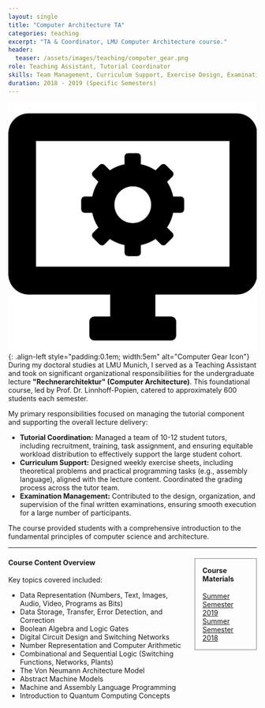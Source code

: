 ```yaml
---
layout: single
title: "Computer Architecture TA"
categories: teaching
excerpt: "TA & Coordinator, LMU Computer Architecture course."
header:
  teaser: /assets/images/teaching/computer_gear.png
role: Teaching Assistant, Tutorial Coordinator
skills: Team Management, Curriculum Support, Exercise Design, Examination Coordination, Large-Scale Course Organization
duration: 2018 - 2019 (Specific Semesters)
---
```


![Computer Gear Icon](/assets/images/teaching/computer_gear.png){: .align-left style="padding:0.1em; width:5em" alt="Computer Gear Icon"}
During my doctoral studies at LMU Munich, I served as a Teaching Assistant and took on significant organizational responsibilities for the undergraduate lecture **"Rechnerarchitektur" (Computer Architecture)**. This foundational course, led by Prof. Dr. Linnhoff-Popien, catered to approximately 600 students each semester.

My primary responsibilities focused on managing the tutorial component and supporting the overall lecture delivery:

*   **Tutorial Coordination:** Managed a team of 10-12 student tutors, including recruitment, training, task assignment, and ensuring equitable workload distribution to effectively support the large student cohort.
*   **Curriculum Support:** Designed weekly exercise sheets, including theoretical problems and practical programming tasks (e.g., assembly language), aligned with the lecture content. Coordinated the grading process across the tutor team.
*   **Examination Management:** Contributed to the design, organization, and supervision of the final written examinations, ensuring smooth execution for a large number of participants.

The course provided students with a comprehensive introduction to the fundamental principles of computer science and architecture.

---

<div class="container" style="margin-top: 1.5em;">
  <div class="sidebar" style="float: right; width: 25%; border: 0.5px grey solid; padding: 15px; margin-left: 15px; box-sizing: border-box;">
  <h4 style="margin-top: 0;">Course Materials</h4>
  <ul style="list-style: none; padding-left: 0; margin-bottom: 0;">
    <li><a href="https://www.mobile.ifi.lmu.de/lehrveranstaltungen/rechnerarchitektur-sose19/" target="_blank" rel="noopener noreferrer">Summer Semester 2019</a></li>
    <li><a href="https://www.mobile.ifi.lmu.de/lehrveranstaltungen/rechnerarchitektur-sose18/" target="_blank" rel="noopener noreferrer">Summer Semester 2018</a></li>
  </ul>
  </div>
  <div class="main-content" style="float: left; width: calc(75% - 15px); box-sizing: border-box;">
  <h4 style="margin-top: 0;">Course Content Overview</h4>
  Key topics covered included:
  <ul>
    <li>Data Representation (Numbers, Text, Images, Audio, Video, Programs as Bits)</li>
    <li>Data Storage, Transfer, Error Detection, and Correction</li>
    <li>Boolean Algebra and Logic Gates</li>
    <li>Digital Circuit Design and Switching Networks</li>
    <li>Number Representation and Computer Arithmetic</li>
    <li>Combinational and Sequential Logic (Switching Functions, Networks, Plants)</li>
    <li>The Von Neumann Architecture Model</li>
    <li>Abstract Machine Models</li>
    <li>Machine and Assembly Language Programming</li>
    <li>Introduction to Quantum Computing Concepts</li>
  </ul>
  </div>
  <div style="clear: both;"></div>
</div>
